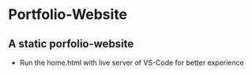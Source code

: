 # Portfolio-Website

## A static porfolio-website

- Run the home.html with live server of VS-Code for better experience
